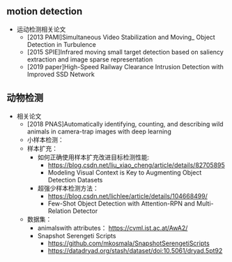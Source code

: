 ## motion detection
- 运动检测相关论文
	- [2013 PAMI]Simultaneous Video Stabilization and Moving_ Object Detection in Turbulence
	- [2015 SPIE]Infrared moving small target detection based on saliency extraction and image sparse representation
	- [2019 paper]High-Speed Railway Clearance Intrusion Detection with Improved SSD Network
## 动物检测
- 相关论文
	- [2018 PNAS]Automatically identifying, counting, and describing wild animals in camera-trap images with deep learning
	- 小样本检测：
	- 样本扩充：
		- 如何正确使用样本扩充改进目标检测性能:
			- https://blog.csdn.net/liu_xiao_cheng/article/details/82705895
			- Modeling Visual Context is Key to Augmenting Object Detection Datasets
		- 超强少样本检测方法：
			- https://blog.csdn.net/lichlee/article/details/104668499/
			- Few-Shot Object Detection with Attention-RPN and Multi-Relation Detector
	- 数据集：
		- animalswith attributes： https://cvml.ist.ac.at/AwA2/
		- Snapshot Serengeti Scripts
			- https://github.com/mkosmala/SnapshotSerengetiScripts
			- https://datadryad.org/stash/dataset/doi:10.5061/dryad.5pt92